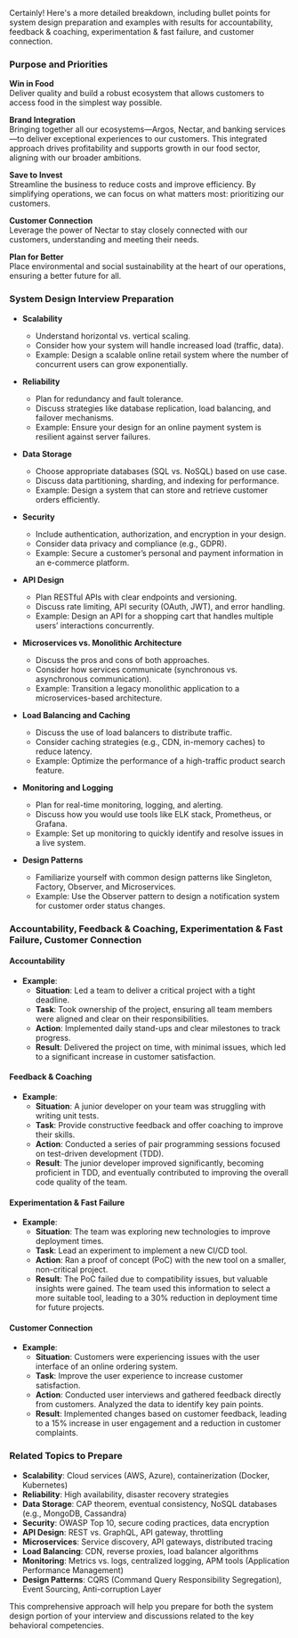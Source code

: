 Certainly! Here's a more detailed breakdown, including bullet points for system design preparation and examples with results for accountability, feedback & coaching, experimentation & fast failure, and customer connection.

### Purpose and Priorities 

**Win in Food**  
Deliver quality and build a robust ecosystem that allows customers to access food in the simplest way possible.

**Brand Integration**  
Bringing together all our ecosystems—Argos, Nectar, and banking services—to deliver exceptional experiences to our customers. This integrated approach drives profitability and supports growth in our food sector, aligning with our broader ambitions.

**Save to Invest**  
Streamline the business to reduce costs and improve efficiency. By simplifying operations, we can focus on what matters most: prioritizing our customers.

**Customer Connection**  
Leverage the power of Nectar to stay closely connected with our customers, understanding and meeting their needs.

**Plan for Better**  
Place environmental and social sustainability at the heart of our operations, ensuring a better future for all.

### **System Design Interview Preparation**

- **Scalability**
  - Understand horizontal vs. vertical scaling.
  - Consider how your system will handle increased load (traffic, data).
  - Example: Design a scalable online retail system where the number of concurrent users can grow exponentially.
  
- **Reliability**
  - Plan for redundancy and fault tolerance.
  - Discuss strategies like database replication, load balancing, and failover mechanisms.
  - Example: Ensure your design for an online payment system is resilient against server failures.

- **Data Storage**
  - Choose appropriate databases (SQL vs. NoSQL) based on use case.
  - Discuss data partitioning, sharding, and indexing for performance.
  - Example: Design a system that can store and retrieve customer orders efficiently.

- **Security**
  - Include authentication, authorization, and encryption in your design.
  - Consider data privacy and compliance (e.g., GDPR).
  - Example: Secure a customer’s personal and payment information in an e-commerce platform.

- **API Design**
  - Plan RESTful APIs with clear endpoints and versioning.
  - Discuss rate limiting, API security (OAuth, JWT), and error handling.
  - Example: Design an API for a shopping cart that handles multiple users’ interactions concurrently.

- **Microservices vs. Monolithic Architecture**
  - Discuss the pros and cons of both approaches.
  - Consider how services communicate (synchronous vs. asynchronous communication).
  - Example: Transition a legacy monolithic application to a microservices-based architecture.

- **Load Balancing and Caching**
  - Discuss the use of load balancers to distribute traffic.
  - Consider caching strategies (e.g., CDN, in-memory caches) to reduce latency.
  - Example: Optimize the performance of a high-traffic product search feature.

- **Monitoring and Logging**
  - Plan for real-time monitoring, logging, and alerting.
  - Discuss how you would use tools like ELK stack, Prometheus, or Grafana.
  - Example: Set up monitoring to quickly identify and resolve issues in a live system.

- **Design Patterns**
  - Familiarize yourself with common design patterns like Singleton, Factory, Observer, and Microservices.
  - Example: Use the Observer pattern to design a notification system for customer order status changes.

### **Accountability, Feedback & Coaching, Experimentation & Fast Failure, Customer Connection**

#### **Accountability**
- **Example**: 
  - **Situation**: Led a team to deliver a critical project with a tight deadline.
  - **Task**: Took ownership of the project, ensuring all team members were aligned and clear on their responsibilities.
  - **Action**: Implemented daily stand-ups and clear milestones to track progress.
  - **Result**: Delivered the project on time, with minimal issues, which led to a significant increase in customer satisfaction.

#### **Feedback & Coaching**
- **Example**:
  - **Situation**: A junior developer on your team was struggling with writing unit tests.
  - **Task**: Provide constructive feedback and offer coaching to improve their skills.
  - **Action**: Conducted a series of pair programming sessions focused on test-driven development (TDD).
  - **Result**: The junior developer improved significantly, becoming proficient in TDD, and eventually contributed to improving the overall code quality of the team.

#### **Experimentation & Fast Failure**
- **Example**:
  - **Situation**: The team was exploring new technologies to improve deployment times.
  - **Task**: Lead an experiment to implement a new CI/CD tool.
  - **Action**: Ran a proof of concept (PoC) with the new tool on a smaller, non-critical project.
  - **Result**: The PoC failed due to compatibility issues, but valuable insights were gained. The team used this information to select a more suitable tool, leading to a 30% reduction in deployment time for future projects.

#### **Customer Connection**
- **Example**:
  - **Situation**: Customers were experiencing issues with the user interface of an online ordering system.
  - **Task**: Improve the user experience to increase customer satisfaction.
  - **Action**: Conducted user interviews and gathered feedback directly from customers. Analyzed the data to identify key pain points.
  - **Result**: Implemented changes based on customer feedback, leading to a 15% increase in user engagement and a reduction in customer complaints.

### **Related Topics to Prepare**
- **Scalability**: Cloud services (AWS, Azure), containerization (Docker, Kubernetes)
- **Reliability**: High availability, disaster recovery strategies
- **Data Storage**: CAP theorem, eventual consistency, NoSQL databases (e.g., MongoDB, Cassandra)
- **Security**: OWASP Top 10, secure coding practices, data encryption
- **API Design**: REST vs. GraphQL, API gateway, throttling
- **Microservices**: Service discovery, API gateways, distributed tracing
- **Load Balancing**: CDN, reverse proxies, load balancer algorithms
- **Monitoring**: Metrics vs. logs, centralized logging, APM tools (Application Performance Management)
- **Design Patterns**: CQRS (Command Query Responsibility Segregation), Event Sourcing, Anti-corruption Layer

This comprehensive approach will help you prepare for both the system design portion of your interview and discussions related to the key behavioral competencies.
